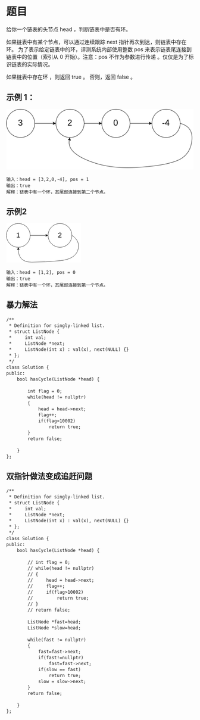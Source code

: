# 题目

给你一个链表的头节点 head ，判断链表中是否有环。

如果链表中有某个节点，可以通过连续跟踪 next 指针再次到达，则链表中存在环。 为了表示给定链表中的环，评测系统内部使用整数 pos 来表示链表尾连接到链表中的位置（索引从 0 开始）。注意：pos 不作为参数进行传递 。仅仅是为了标识链表的实际情况。

如果链表中存在环 ，则返回 true 。 否则，返回 false 。

## 示例 1：
![](picture/circularlinkedlist.png)
```
输入：head = [3,2,0,-4], pos = 1
输出：true
解释：链表中有一个环，其尾部连接到第二个节点。
```
## 示例2
![](picture/circularlinkedlist_test2.png)
```
输入：head = [1,2], pos = 0
输出：true
解释：链表中有一个环，其尾部连接到第一个节点。
```

## 暴力解法
```
/**
 * Definition for singly-linked list.
 * struct ListNode {
 *     int val;
 *     ListNode *next;
 *     ListNode(int x) : val(x), next(NULL) {}
 * };
 */
class Solution {
public:
    bool hasCycle(ListNode *head) {
        
        int flag = 0;
        while(head != nullptr)
        {
            head = head->next;
            flag++;
            if(flag>10002)
                return true;
        }
        return false;
        
    }
};
```
## 双指针做法变成追赶问题
```
/**
 * Definition for singly-linked list.
 * struct ListNode {
 *     int val;
 *     ListNode *next;
 *     ListNode(int x) : val(x), next(NULL) {}
 * };
 */
class Solution {
public:
    bool hasCycle(ListNode *head) {
        
        // int flag = 0;
        // while(head != nullptr)
        // {
        //     head = head->next;
        //     flag++;
        //     if(flag>10002)
        //         return true;
        // }
        // return false;
        
        ListNode *fast=head;
        ListNode *slow=head;

        while(fast != nullptr)
        {
            fast=fast->next;
            if(fast!=nullptr)
                fast=fast->next;
            if(slow == fast)
                return true;
            slow = slow->next;
        }
        return false;

    }
};
```